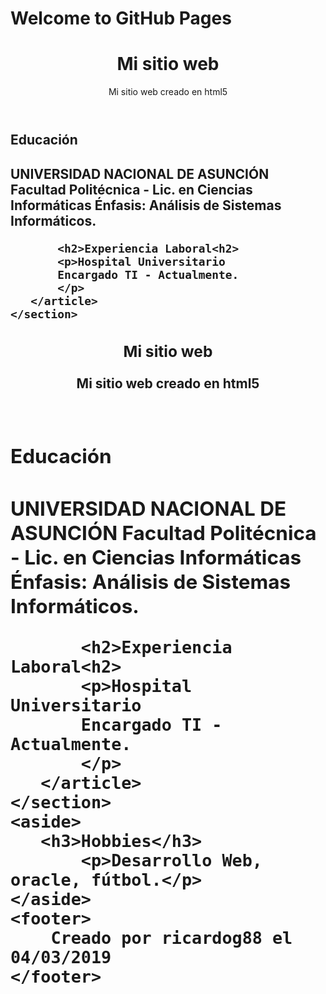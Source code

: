 # Welcome to GitHub Pages<!DOCTYPE html>
<html lang="es">
<head>
<title>CV RICARDO GAMARRA</title>
<meta charset="utf-8" />
<link rel="stylesheet" href="estilos.css" />
<link rel="shortcut icon" href="/favicon.ico" />
<link rel="alternate" title="Pozolería RSS" type="application/rss+xml" href="/feed.rss" />
</head>
 
<body>
    <header>
       <h1>Mi sitio web</h1>
       <p>Mi sitio web creado en html5</p>
    </header>
    <section>
       <article>
           <h2>Educación<h2>
           <p> UNIVERSIDAD NACIONAL DE ASUNCIÓN
           Facultad Politécnica - Lic. en Ciencias Informáticas
           Énfasis: Análisis de Sistemas Informáticos. </p>

           <h2>Experiencia Laboral<h2>
           <p>Hospital Universitario
           Encargado TI - Actualmente.
           </p>
       </article>
    </section>
<!DOCTYPE html>
 
<html lang="es">
 
<head>
<title>CV RICARDO GAMARRA</title>
<meta charset="utf-8" />
<link rel="stylesheet" href="estilos.css" />
<link rel="shortcut icon" href="/favicon.ico" />
<link rel="alternate" title="Pozolería RSS" type="application/rss+xml" href="/feed.rss" />
</head>
 
<body>
    <header>
       <h1>Mi sitio web</h1>
       <p>Mi sitio web creado en html5</p>
    </header>
    <section>
       <article>
           <h2>Educación<h2>
           <p> UNIVERSIDAD NACIONAL DE ASUNCIÓN
           Facultad Politécnica - Lic. en Ciencias Informáticas
           Énfasis: Análisis de Sistemas Informáticos. </p>

           <h2>Experiencia Laboral<h2>
           <p>Hospital Universitario
           Encargado TI - Actualmente.
           </p>
       </article>
    </section>
    <aside>
       <h3>Hobbies</h3>
           <p>Desarrollo Web, oracle, fútbol.</p>
    </aside>
    <footer>
        Creado por ricardog88 el 04/03/2019
    </footer>
</body>
</html>
